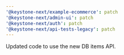 ```yaml
---
'@keystone-next/example-ecommerce': patch
'@keystone-next/admin-ui': patch
'@keystone-next/auth': patch
'@keystone-next/api-tests-legacy': patch
---
```


Updated code to use the new DB items API.
